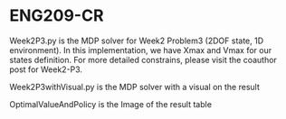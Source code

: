 # ENG209-CR

Week2P3.py is the MDP solver for Week2 Problem3 (2DOF state, 1D environment).
In this implementation, we have Xmax and Vmax for our states definition. 
For more detailed constrains, please visit the coauthor post for Week2-P3.

Week2P3withVisual.py  is the MDP solver with a visual on the result

OptimalValueAndPolicy is the Image of the result table 
